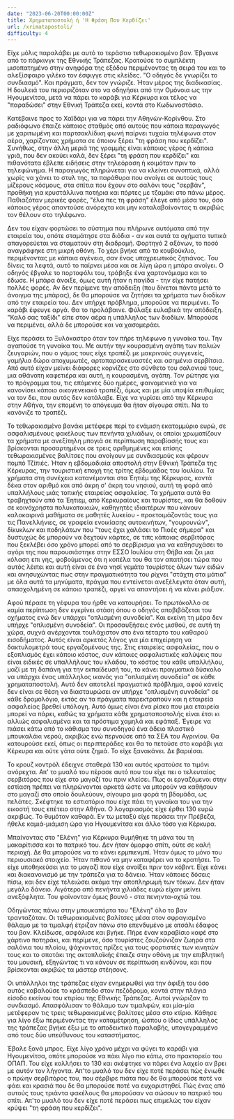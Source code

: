 ```yaml
---
date: "2023-06-20T00:00:00Z"
title: Χρηματαποστολή ή 'Η Φράση Που Κερδίζει'
url: /xrimatapostoli/
difficulty: 4
---
```


Είχε μόλις παραλάβει με αυτό το τεράστιο τεθωρακισμένο βαν. Έβγαινε από το πάρκινγκ της Εθνικής Τράπεζας. Κρατούσε το συμπλέκτη μισοπατημένο στην ανηφόρα της εξόδου περιμένοντας τη σειρά του και το αλεξίσφαιρο γιλέκο τον έσφιγγε στις κλείδες.
"Ο οδηγός δε γνωρίζει το συνδιασμό". Και πράγματι, δεν τον γνώριζε. Ήταν μέρος της διαδικασίας. Η δουλειά του περιοριζόταν στο να οδηγήσει από την Ομόνοια ως την Ηγουμενίτσα, μετά να πάρει το καράβι για Κέρκυρα και τέλος να "παραδώσει" στην Εθνική Τράπεζα εκεί, κοντά στο Κωδωνοστάσιο.

Κατέβαινε προς το Χαϊδάρι για να πάρει την Αθηνών-Κορίνθου. Στο ραδιόφωνο έπαιζε κάποιος σταθμός από αυτούς που κάποια παραγωγός με χαριτωμένη και παρτσακλίδικη φωνή παίρνει τυχαία τηλέφωνα στον αέρα, χαρίζοντας χρήματα σε όποιον ξέρει "τη φράση που κερδίζει". Συνήθως, στην άλλη μεριά της γραμμής είναι κάποιος γέρος ή κάποια γριά, που δεν ακούει καλά, δεν ξέρει "τη φράση που κερδίζει" και πιθανότατα έβλεπε ειδήσεις στην τηλεόραση ή κοιμόταν πριν το τηλεφώνημα. Η παραγωγός πληρώνεται για να κλείνει συνοπτικά, αλλά χωρίς να χάνει το στυλ της, τα παράθυρα που ανοίγει σε αυτούς τους μίζερους κόσμους, στα σπίτια που έχουν στο σαλόνι τους "σερβάν", προθήκη για κρυστάλλινα ποτήρια και πόρτες με τζαμάκι στο πάνω μέρος. Παθιαζόταν μερικές φορές, "έλα πες τη φράση" έλεγε από μέσα του, όσο κάποιος γέρος απαντούσε ανόρεχτα και μην καταλαβαίνοντας τι ακριβώς τον θέλουν στο τηλέφωνο.

Δεν του είχαν φορτώσει το σύστημα που πλήρωνε αυτόματα από την εταιρεία του, οπότε σταμάτησε στα διόδια - αν και αυτά τα οχήματα τυπικά απαγορεύεται να σταματούν στη διαδρομή. Φορτηγό 2 αξόνων, το ποσό αναγράφηκε στη μικρή οθόνη. Το χέρι βγήκε από το κουβούκλιο, περιμένοντας με κάποια αγένεια, σαν ένας υποχρεωτικός ζητιάνος. Του δίνεις τα λεφτά, αυτό το παίρνει μέσα και σε λίγη ώρα η μπάρα ανοίγει. Ο οδηγός έβγαλε το πορτοφόλι του, τράβηξε ένα χαρτονόμισμα και το έδωσε. Η μπάρα άνοιξε, όμως αυτή ήταν η παγίδα - την είχε πατήσει πολλές φορές. Αν δεν περίμενε την απόδειξη (που δίνεται πάντα μετά το άνοιγμα της μπάρας), δε θα μπορούσε να ζητήσει τα χρήματα των διοδίων από την εταιρεία του. Δεν υπήρχε πρόβλημα, μπορούσε να περιμένει. Το καράβι έφευγε αργά. Θα το προλάβαινε. Φύλαξε ευλαβικά την απόδειξη. "Καλό σας ταξίδι" είπε στον αέρα η υπάλληλος των διοδίων. Μπορούσε να περιμένει, αλλά δε μπορούσε και να χασομεράει.

Είχε περάσει το Ξυλόκαστρο όταν τον πήρε τηλέφωνο η γυναίκα του. Την αγαπούσε τη γυναίκα του. Με αυτήν την κουρασμένη αγάπη των παλιών ζευγαριών, που ο γάμος τους είχε τραπέζι με μακρινούς συγγενείς, γαμήλια δώρα αποχυμωτές, αρτοπαρασκευαστές και ασημένια σερβίτσια. Από αυτό είχαν μείνει διάφορες κορνίζες στο σύνθετο του σαλονιού τους, μια αθάνατη καφετιέρα και αυτή, η κουρασμένη, αγάπη. Τον ρώτησε για το πρόγραμμα του, τις επόμενες δύο ημέρες, φαινομενικά για να κανονίσει κάποιο οικογενειακό τραπέζι, όμως και με μία υποψία επιθυμίας να τον δει, που αυτός δεν κατάλαβε. Είχε να γυρίσει από την Κέρκυρα στην ΑΘήνα, την επομένη το απόγευμα θα ήταν σίγουρα σπίτι. Να το κανόνιζε το τραπέζι.

Το τεθωρακισμένο βανάκι μετέφερε περί το ενάμιση εκατομμύριο ευρώ, σε ασφαλισμένους φακέλους των πενήντα χιλιάδων, οι οποίοι χρωματίζουν τα χρήματα με ανεξίτηλη μπογιά σε περίπτωση παραβίασής τους και βρίσκονται προσαρτημένοι σε τρεις αριθμημένες και επίσης τεθωρακισμένες βαλίτσες που ανοίγουν με συνδιασμούς και φέρουν πομπό Τζίπιές. Ήταν η εβδομαδιαία αποστολή στην Εθνική Τράπεζα της Κέρκυρας, την τουριστική εποχή της τρίτης εβδομάδας του Ιουλίου. Τα χρήματα στη συνέχεια κατανέμονται στα Έητιέμ της Κέρκυρας, κοντά δέκα στον αριθμό και από άκρη σ' άκρη του νησιού, αυτή τη φορά από υπαλλήλους μιάς τοπικής εταιρείας ασφαλείας. Τα χρήματα αυτά θα τραβηχτούν από τα Έητιεμ, από Κερκυραίους και τουρίστες, και θα δοθούν σε κοινόχρηστα πολυκατοικιών, καθηγητές ιδιαιτέρων που κάνουν καλοκαιρινά μαθήματα σε μαθητές λυκείου - προετοιμάζοντάς τους για τις Πανελλήνιες, σε γραφεία ενοικίασης αυτοκινήτων, "γουρουνών", δίκυκλων και ποδηλάτων που "τους έχει χαλάσει το Πιοές σήμερα" και δυστυχώς δε μπορούν να δεχτούν κάρτες, σε τιπς κάποιας σερβιτόρας που ξεκλέβει όσο χρόνο μπορεί από το σερβίρισμα για να καθησυχάσει το αγόρι της που παρουσιάστηκε στην ΕΣΣΟ Ιουλίου στη Θήβα και ζει μια κόλαση επι γης, φοβούμενος ότι η κοπέλα του θα τον απατήσει τώρα που αυτός λέιπει και αυτή είναι σε ένα νησί γεμάτο τουρίστες όλων των ειδών και ανησυχώντας πως στην πραγματικότητα του ρίχνει "στάχτη στα μάτια" με όλα αυτά τα μηνύματα, πράγμα που εντείνεται ανεξέλεγκτα όταν αυτή, απασχολημένη σε κάποιο τραπέζι, αργεί να απαντήσει ή να κάνει ριάξιον.

Αφού πέρασε τη γέφυρα του ήρθε να κατουρήσει. Το πρωτόκολλο σε καμία περίπτωση δεν εγκρίνει στάση όπου ο οδηγός αποβιβάζεται του οχήματος ενώ δεν υπάρχει "οπλισμένη συνοδεία". Και εκείνη τη μέρα δεν υπήρχε "οπλισμένη συνοδεία". Οι προσαυξήσεις ενός μισθού, σε αυτή τη χώρα, συχνά ανέρχονται τουλάχιστον στο ένα τέταρτο του καθαρού εισοδήματος. Αυτός είναι αρκετός λόγος για μία επιχείρηση να δακτυλομετρά τους εργαζομένους της. Στις εταιρείες ασφαλείας, που ο εξοπλισμός έχει κάποιο κόστος, συν κάποιες ασφαλιστικές καλύψεις που είναι ειδικές σε υπαλλήλους του κλάδου, το κόστος του κάθε υπαλλήλου, μαζί με τη δαπάνη για την εκπαίδευσή του, το κάνει πραγματικά δύσκολο να υπάρχει ένας υπάλληλος ικανός για "οπλισμένη συνοδεία" σε κάθε χρηματαποστολή. Αυτό δεν αποτελεί πραγματικά πρόβλημα, αφού κανείς δεν είναι σε θέση να διασταυρώσει αν υπήρχε "οπλισμένη συνοδεία" σε κάθε δρομολόγιο, εκτός αν τα πράγματα παρεκτραπούν και η εταιρεία ασφαλείας βρεθεί υπόλογη. Αυτό όμως είναι ένα ρίσκο που μια εταιρεία μπορεί να πάρει, καθώς τα χρήματα κάθε χρηματαποστολής είναι έτσι κι αλλιώς ασφαλισμένα και τα πρόστιμα χαμηλά και εφάπαξ. Έγειρε να πιάσει κάτω από το κάθισμα του συνοδηγού ένα άδειο πλαστικό μπουκαλάκι νερού, ακριβώς ενώ περνούσε από τα ΣΕΑ του Αγρινίου. Θα κατουρούσε εκεί, όπως οι περιπτεράδες και θα το πετούσε στο καράβι για Κέρκυρα και ούτε γάτα ούτε ζημιά. Το είχε ξανακάνει. Δε βαριέσαι.

Το κρουζ κοντρόλ έδειχνε σταθερά 130 και αυτός κρατούσε το τιμόνι ανόρεχτα. Απ' το μυαλό του πέρασε αυτό που του είχε πει ο τελευταίος σερβιτόρος που είχε στο μαγαζί του πριν κλείσει. Πως οι εργαζόμενοι στην εστίαση πρέπει να πληρώνονται αρκετά ώστε να μπορούν να καθήσουν στο μαγαζί στο οποίο δουλεύουν, σίγουρα μια φορά τη βδομάδα, ως πελάτες. Σκέφτηκε το εστιατόριο που είχε πάει τη γυναίκα του για την εικοστή τους επέτειο στην Αθήνα. Ο λογαριασμός είχε έρθει 130 ευρώ ακριβώς. Το θυμόταν καθαρά. Εν τω μεταξύ είχε περάσει την Πρέβεζα, ήθελε καμιά-μιάμιση ώρα για Ηγουμενίτσα και άλλο τόσο για Κέρκυρα.

Μπαίνοντας στο "Ελένη" για Κέρκυρα θυμήθηκε τη μάνα του τη μακαρίτισσα και το πατρικό του. Δεν ήταν όμορφο σπίτι, ούτε σε καλή περιοχή. Δε θα μπορούσε να το κάνει ερμπιενμπί. Ήταν όμως το μόνο του περιουσιακό στοιχείο. Ήταν πιθανό να μην καταφέρει να το κρατήσει. Το είχε υποθηκεύσει για το μαγαζί που είχε ανοίξει πριν τον κόβιντ. Είχε κάνει και διακανονισμό με την τράπεζα για το δάνειο. Ήταν κάποιες δόσεις πίσω, και δεν είχε τελειώσει ακόμα την αποπληρωμή των τόκων. Δεν ήταν μεγάλο δάνειο. Λιγότερο από πενήντα χιλιάδες ευρώ είχαν μείνει ανεξόφλητα. Του φαίνονταν όμως βουνό - στα πενηντα-οχτώ του.

Οδηγώντας πάνω στην μπουκαπόρτα του "Ελένη" όλο το βαν τρανταζόταν. Οι τεθωρακισμένες βαλίτσες μέσα στον σφραγισμένο θάλαμο με τα τιμαλφή έτριζαν πάνω στο επενδυμένο με ατσάλι έδαφος του βαν. Κλείδωσε, ασφάλισε και βγήκε. Πήρε έναν καραβίσιο καφέ στο χάρτινο ποτηράκι, και περίμενε, όσο τουρίστες ζουζούνιζαν ζωηρά στα σαλόνια του πλοίου, ψάχνοντας πρίζες για τους φορτιστές των κινητών τους και το σποτάκι της ακτοπλοϊκής έπαιζε στην οθόνη με την επιβλητική του μουσική, εξηγώντας τι να κάνουν σε περίπτωση κινδύνου, και που βρίσκονται ακριβώς τα μάστερ στέησονς.

Οι υπάλληλοι της τράπεζας είχαν ενημερωθεί για την άφιξή του όσο αυτός καβαλούσε το κράσπεδο στον πεζόδρομο, κοντά στην πλάγια είσοδο εκείνου του κτιρίου της Εθνικής Τράπεζας. Αυτοί γνώριζαν το συνδιασμό. Απασφάλισαν το θάλαμο των τιμαλφών, και μία-μία μετέφεραν τις τρεις τεθωρακισμένες βαλίτσες μέσα στο κτίριο. Κάθησε για λίγο έξω περιμένοντας την καταμέτρηση, ώσπου ο ίδιος υπάλληλος της τράπεζας βγήκε έξω με το αποδεικτικό παραλαβής, υπογεγραμμένο από τους δύο υπεύθυνους του καταστήματος.

Έβαλε ξανά μπρος. Είχε λίγο χρόνο μέχρι να φύγει το καράβι για Ηγουμενίτσα, οπότε μπορούσε να πάει λίγο πιο κάτω, στο πρακτορείο του ΟΠΑΠ. Του είχε κολλήσει το 130 και σκέφτηκε να πάρει ένα λαχείο αν βρει με αυτόν τον λήγοντα. Απ'το μυαλό του δεν είχε ποτέ περάσει πώς ένιωθε ο πρώην σερβιτόρος του, που σέρβιρε πιάτα που δε θα μπορούσε ποτέ να φάει και κρασιά που δε θα μπορούσε ποτέ να ευχαριστηθεί. Πώς ένας από αυτούς τους τριάντα φακέλους θα μπορούσαν να σώσουν το πατρικό του σπίτι. Απ'το μυαλό του δεν είχε ποτέ περάσει πως επιμελώς του είχαν κρύψει "τη φράση που κερδίζει".

